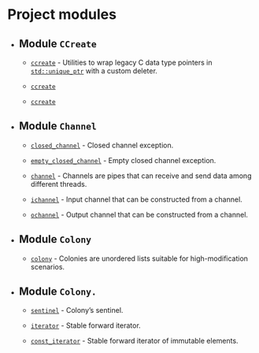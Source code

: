 ---
---

# Project modules

  - ## Module `CCreate`
    
      - [`ccreate`](doc_ccreate.html#standardese-cool__ccreate-T-R--T--R----T---T--) - Utilities to wrap legacy C data type pointers in [`std::unique_ptr`](http://en.cppreference.com/mwiki/index.php?title=Special%3ASearch&search=std::unique_ptr) with a custom deleter.
    
      - [`ccreate`](doc_ccreate.html#standardese-cool__ccreate-T-R--T--R----T---T--)
    
      - [`ccreate`](doc_ccreate.html#standardese-cool__ccreate-T-R--T--R----T---T--)

  - ## Module `Channel`
    
      - [`closed_channel`](doc_channel.html#standardese-cool__closed_channel) - Closed channel exception.
    
      - [`empty_closed_channel`](doc_channel.html#standardese-cool__empty_closed_channel) - Empty closed channel exception.
    
      - [`channel`](doc_channel.html#standardese-cool__channel-T-) - Channels are pipes that can receive and send data among different threads.
    
      - [`ichannel`](doc_channel.html#standardese-cool__ichannel-T-) - Input channel that can be constructed from a channel.
    
      - [`ochannel`](doc_channel.html#standardese-cool__ochannel-T-) - Output channel that can be constructed from a channel.

  - ## Module `Colony`
    
      - [`colony`](doc_colony.html#standardese-cool__colony-T-) - Colonies are unordered lists suitable for high-modification scenarios.

  - ## Module `Colony.`
    
      - [`sentinel`](doc_colony.html#standardese-cool__colony-T-__sentinel) - Colony’s sentinel.
    
      - [`iterator`](doc_colony.html#standardese-cool__colony-T-__iterator) - Stable forward iterator.
    
      - [`const_iterator`](doc_colony.html#standardese-cool__colony-T-__const_iterator) - Stable forward iterator of immutable elements.
